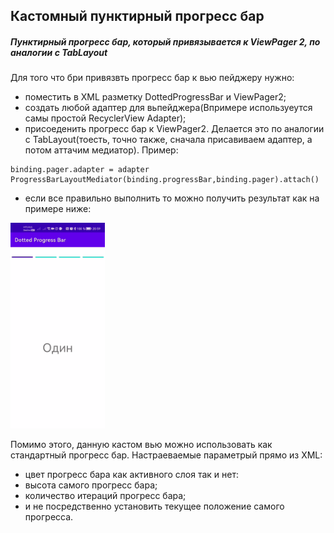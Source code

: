 ## **Кастомный пунктирный прогресс бар**

##### Пунктирный прогресс бар, который привязывается к ViewPager 2, по аналогии с TabLayout 

Для того что бри привязвть прогресс бар к вью пейджеру нужно:
- поместить в XML разметку DottedProgressBar и ViewPager2;
- создать любой адаптер для вьпейджера(Впримере используеутся самы простой RecyclerView Adapter);
- присоеденить прогресс бар к ViewPager2. Делается это по аналогии с TabLayout(тоесть, точно также, сначала присавиваем адаптер, а потом аттачим медиатор). Пример:
```
binding.pager.adapter = adapter
ProgressBarLayoutMediator(binding.progressBar,binding.pager).attach()
```
- если все правильно выполнить то можно получить результат как на примере ниже: 

<img src="https://github.com/SR-rodi/Custom-dotted-progress-bar-for-view-pager/blob/main/DottedProgressBar/screen/progress.gif" width=30% height=30%>

Помимо этого, данную кастом вью можно использовать как стандартный прогресс бар. Настраеваемые параметрый прямо из XML:
- цвет прогресс бара как активного слоя так и нет:
- высота самого прогресс бара;
- количество итераций прогресс бара;
- и не посредственно установить текущее положение самого прогресса.
